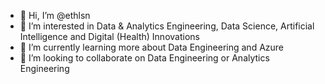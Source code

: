 - 👋 Hi, I’m @ethlsn
- 👀 I’m interested in Data & Analytics Engineering, Data Science, Artificial Intelligence and Digital (Health) Innovations
- 🌱 I’m currently learning more about Data Engineering and Azure
- 💞️ I’m looking to collaborate on Data Engineering or Analytics Engineering


<!---
- 📫 How to reach me ...
ethlsn/ethlsn is a ✨ special ✨ repository because its `README.md` (this file) appears on your GitHub profile.
You can click the Preview link to take a look at your changes.
--->
